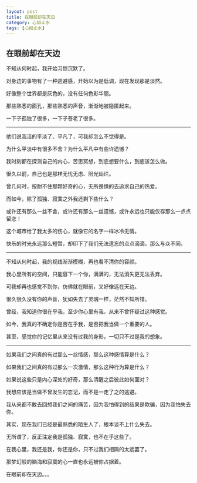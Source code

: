 ```yaml
---
layout: post
title: 在眼前却在天边
category: 心如止水
tags: [心如止水]
---
```


## 在眼前却在天边

不知从何时起，我开始习惯沉默了。

对身边的事物有了一种逃避感，开始以为是低调，现在发现那是淡然。

好像整个世界都是灰色的，没有任何色彩华丽。

那些熟悉的面孔，那些熟悉的声音，渐渐地被隐匿起来。

一下子孤独了很多，一下子苍老了很多。

----

他们说我活的平淡了、平凡了，可我却怎么不觉得是。

为什么平淡中有很多不舍？为什么平凡中有些许遗憾？

我时刻都在探测自己的内心，苦思冥想，到底想要什么，到底该怎么做。

很久以前，自己也是那样无忧无虑、阳光灿烂。

曾几何时，按耐不住那颗好奇的心，无所畏惧的去追求自己的热爱。

而如今，除了孤独、寂寞之外我还剩下些什么？

或许还有那么一丝不舍，或许还有那么一丝遗憾，或许永远也只能仅存那么一点点留恋！

这个城市给了我太多的伤心，就像它的名字一样冰冷无情。

快乐的时光永远那么短暂，却印下了我们无法遗忘的点点滴滴，那么与众不同。

----

不知从何时起，我的视线渐渐模糊，再也看不清你的容颜。

我心里所有的空间，只能容下一个你，满满的，无法消失更无法丢弃。

可我却再也感觉不到你，仿佛就在眼前，又好像远在天边。

很久很久没有你的声音，犹如失去了灵魂一样，茫然不知所错。

曾经，我知道你很在乎我，至少你心里有我，从来不曾怀疑过这种感觉。

如今，我真的不确定你是否在乎我，是否把我当做一个重要的人。

甚至，感觉你的记忆里从来没有过我的身影，一切只不过是我的想象。

----

如果我们之间真的有过那么一丝情感，那么这种感情算是什么？

如果我们之间真的有过那么一次激情，那么这种行为算是什么？

如果说这些只是内心深处的好奇，那么清醒之后彼此如何面对？

我想应该是当做不曾发生的忘记，而不是一走了之的逃避。

我从来都不敢去回想我们之间的痛苦，因为我怕得到的结果是欺骗，因为我怕失去你。

其实，现在我们已经是最熟悉的陌生人了，根本谈不上什么失去。

无所谓了，反正注定我是孤独、寂寞，也不在乎这些了。

在我心里，我还是我，你还是你，只不过我们相隔的太远罢了。

那梦幻般的脑海和寂寞的心一直也永远被你占据着。

在眼前却在天边。。。
